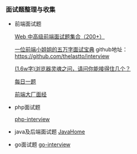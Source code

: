 ### 面试题整理与收集

+ 前端面试题

  [Web 中高级前端面试题集合（200+）](https://segmentfault.com/a/1190000021966814)
  
  [一位前端小姐姐的五万字面试宝典](https://juejin.im/post/5e91b01651882573716a9b23) github地址：https://github.com/thelastto/interview
  
  [(1.6w字)浏览器灵魂之问，请问你能接得住几个？](https://juejin.im/post/5df5bcea6fb9a016091def69) 
  
  [每日一题](https://muyiy.cn/question/) 
  
  [前端大厂面经](https://q.shanyue.tech/interview.html) 
  
  
+ php面试题
  
   [php-interview](https://xianyunyh.gitbooks.io/php-interview/)
   
+ java及后端面试题
   [JavaHome](https://github.com/whx123/JavaHome)
   
+ go面试题
    [go-interview](https://github.com/public-apis/public-apis)

  


